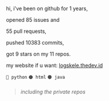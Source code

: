 hi, i've been on github for 1 years,

opened 85 issues and

55 pull requests,

pushed 10383 commits,

got 9 stars on my 11 repos.

my website if u want: [logskele.thedev.id](https://logskele.thedev.id)

`🔵 python` `🟠 html` `🟤 java`

> ###### including the private repos

